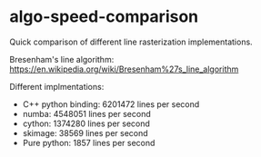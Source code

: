 # algo-speed-comparison

Quick comparison of different line rasterization implementations.

Bresenham's line algorithm:
https://en.wikipedia.org/wiki/Bresenham%27s_line_algorithm

Different implmentations:
- C++ python binding: 6201472 lines per second
- numba: 4548051 lines per second
- cython: 1374280 lines per second
- skimage: 38569 lines per second
- Pure python: 1857 lines per second